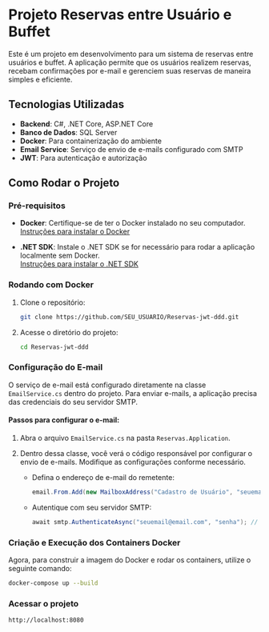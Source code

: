 # Projeto Reservas entre Usuário e Buffet

Este é um projeto em desenvolvimento para um sistema de reservas entre usuários e buffet. A aplicação permite que os usuários realizem reservas, recebam confirmações por e-mail e gerenciem suas reservas de maneira simples e eficiente.

## Tecnologias Utilizadas
- **Backend**: C#, .NET Core, ASP.NET Core
- **Banco de Dados**: SQL Server
- **Docker**: Para containerização do ambiente
- **Email Service**: Serviço de envio de e-mails configurado com SMTP
- **JWT**: Para autenticação e autorização

## Como Rodar o Projeto

### Pré-requisitos

- **Docker**: Certifique-se de ter o Docker instalado no seu computador.  
  [Instruções para instalar o Docker](https://docs.docker.com/get-docker/)

- **.NET SDK**: Instale o .NET SDK se for necessário para rodar a aplicação localmente sem Docker.  
  [Instruções para instalar o .NET SDK](https://dotnet.microsoft.com/download)

### Rodando com Docker

1. Clone o repositório:
    ```bash
    git clone https://github.com/SEU_USUARIO/Reservas-jwt-ddd.git
    ```

2. Acesse o diretório do projeto:
    ```bash
    cd Reservas-jwt-ddd
    ```

### Configuração do E-mail

O serviço de e-mail está configurado diretamente na classe `EmailService.cs` dentro do projeto. Para enviar e-mails, a aplicação precisa das credenciais do seu servidor SMTP.

#### Passos para configurar o e-mail:
1. Abra o arquivo `EmailService.cs` na pasta `Reservas.Application`.

2. Dentro dessa classe, você verá o código responsável por configurar o envio de e-mails. Modifique as configurações conforme necessário.

    - Defina o endereço de e-mail do remetente:
      ```csharp
      email.From.Add(new MailboxAddress("Cadastro de Usuário", "seuemail@email.com")); // linha 14
      ```

    - Autentique com seu servidor SMTP:
      ```csharp
      await smtp.AuthenticateAsync("seuemail@email.com", "senha"); // linha 38
      ```

### Criação e Execução dos Containers Docker

Agora, para construir a imagem do Docker e rodar os containers, utilize o seguinte comando:

```bash
docker-compose up --build
```

### Acessar o projeto

```bash
http://localhost:8080
```
